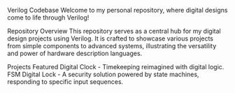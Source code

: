 Verilog Codebase
Welcome to my personal repository, where digital designs come to life through Verilog! 

Repository Overview
This repository serves as a central hub for my digital design projects using Verilog. It is crafted to showcase various projects from simple components to advanced systems, illustrating the versatility and power of hardware description languages.

Projects Featured
Digital Clock - Timekeeping reimagined with digital logic.
FSM Digital Lock - A security solution powered by state machines, responding to specific input sequences.
